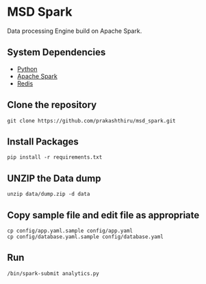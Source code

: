 # MSD Spark

Data processing Engine build on Apache Spark.

## System Dependencies

  * [Python](https://www.python.org/)
  * [Apache Spark](http://spark.apache.org/)
  * [Redis](http://redis.io/)

## Clone the repository

```
git clone https://github.com/prakashthiru/msd_spark.git
```

## Install Packages
```
pip install -r requirements.txt
```

## UNZIP the Data dump
```
unzip data/dump.zip -d data
```

## Copy sample file and edit file as appropriate
```
cp config/app.yaml.sample config/app.yaml
cp config/database.yaml.sample config/database.yaml
```

## Run
```
/bin/spark-submit analytics.py
```